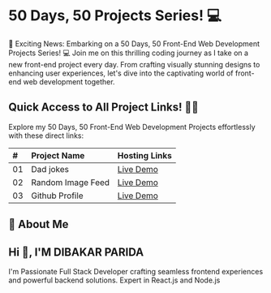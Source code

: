# 50 Days, 50 Projects Series! 💻

🚀 Exciting News: Embarking on a 50 Days, 50 Front-End Web Development Projects Series! 💻 Join me on this thrilling coding journey as I take on a new front-end project every day. From crafting visually stunning designs to enhancing user experiences, let's dive into the captivating world of front-end web development together.

## Quick Access to All Project Links! 🚀🔗

Explore my 50 Days, 50 Front-End Web Development Projects effortlessly with these direct links:

| #   | Project Name      | Hosting Links                                            |
| :-- | :---------------- | :------------------------------------------------------- |
| 01  | Dad jokes         | [Live Demo](https://lnkd.in/dudASpdK)                    |
| 02  | Random Image Feed | [Live Demo](https://lnkd.in/dqk9yuM6)                    |
| 03  | Github Profile    | [Live Demo](https://dashing-cannoli-e3d9fa.netlify.app/) |

## 🚀 About Me

## Hi 👋, I'M DIBAKAR PARIDA

I'm Passionate Full Stack Developer crafting seamless frontend experiences and powerful backend solutions. Expert in React.js and Node.js
